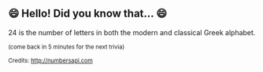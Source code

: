 ## 😄 Hello! Did you know that... 😄
24 is the number of letters in both the modern and classical Greek alphabet.

<sup>(come back in 5 minutes for the next trivia)</sup>


<sup>Credits: http://numbersapi.com</sup>
